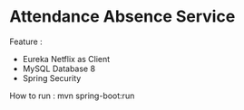 # Attendance Absence Service

Feature :
- Eureka Netflix as Client
- MySQL Database 8
- Spring Security

How to run :
mvn spring-boot:run
